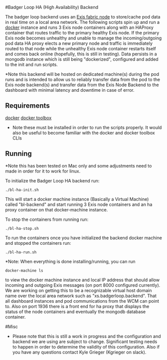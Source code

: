 #Badger Loop HA (High Availability) Backend

The badger loop backend uses an [Exis fabric node](https://github.com/exis-io/node) to store/cache pod data in real time on a local area network.  The following scripts spin up and run a [docker](https://www.docker.com/) instance and runs 3 Exis node containers along with an HAProxy container that routes traffic to the primary healthy Exis node.  If the primary Exis node becomes unhealthy and unable to manage the incoming/outgoing pod data HA proxy elects a new primary node and traffic is immediately routed to that node while the unhealthy Exis node container restarts itself and comes back online (hopefully, this is still in testing).  Data persists in a mongodb instance which is still being "dockerized", configured and added to the init and run scripts.

*Note this backend will be hosted on dedicated machine(s) during the pod runs and is intended to allow us to reliably transfer data from the pod to the Exis node backend(s) and transfer data from the Exis Node Backend to the dashboard with minimal latency and downtime in case of error.    

## Requirements

[docker](https://docs.docker.com/engine/installation/) 
[docker toolbox](https://www.docker.com/products/docker-toolbox)

* Note these must be installed in order to run the scripts properly.  It would also be useful to become familiar with the docker and docker toolbox CLIs

## Running
*Note this has been tested on Mac only and some adjustments need to made in order for it to work for linux.

To initialize the Badger Loop HA backend run:

	./bl-ha-init.sh 

This will start a docker machine instance (Basically a Virtual Machine) called "bl-backend" and start running 3 Exis node containers and an ha proxy container on that docker-machine instance.  

To stop the containers from running run:

	./bl-ha-stop.sh

To run the containers once you have initialized the backend docker machine and stopped the containers run:

	./bl-ha-run.sh

*Note: When everything is done installing/running, you can run 

	docker-machine ls

to view the docker machine instance and local IP address that should allow incoming and outgoing Exis messages (on port 8000 configured currently).  We are working on getting this to be a recognizable virtual host domain name over the local area network such as "xs.badgerloop.backend". That all dashboard instances and pod communications from the WCM can point to.  Also on port 1936 there is a front end for ha proxy that displays the status of the node containers and eventually the mongodb database container.

#Misc

* Please note that this is still a work in progress and the configuration and backend we are using are subject to change.  Significant testing needs to happen in order to determine the validity of this configuration.  Also if you have any questions contact Kyle Grieger (Kgrieger on slack).
